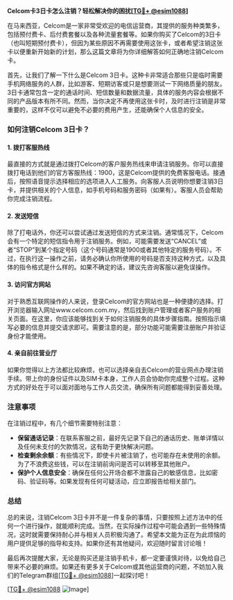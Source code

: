 **Celcom卡3日卡怎么注销？轻松解决你的困扰[[TG💪+ @esim1088](https://t.me/s/esim1088)]**

在马来西亚，Celcom是一家非常受欢迎的电信运营商，其提供的服务种类繁多，包括预付费卡、后付费套餐以及各种流量套餐等。如果你购买了Celcom的3日卡（也叫短期预付费卡），但因为某些原因不再需要使用这张卡，或者希望注销这张卡以便重新开始新的计划，那么这篇文章将为你详细解答如何正确地注销Celcom卡。

首先，让我们了解一下什么是Celcom 3日卡。这种卡非常适合那些只是临时需要手机网络服务的人群，比如游客、短期访客或只是想要测试一下网络质量的朋友。3日卡通常包含一定的通话时间、短信数量和数据流量，具体的服务内容会根据不同的产品版本有所不同。然而，当你决定不再使用这张卡时，及时进行注销是非常重要的，这样不仅可以避免不必要的费用产生，还能确保个人信息的安全。

### 如何注销Celcom 3日卡？

#### 1. **拨打客服热线**
最直接的方式就是通过拨打Celcom的客户服务热线来申请注销服务。你可以直接拨打电话到他们的官方客服热线：1900，这是Celcom提供的免费客服电话。接通后，按照语音提示选择相应的选项进入人工服务。向客服人员说明你想要注销3日卡，并提供相关的个人信息，如手机号码和服务密码（如果有）。客服人员会帮助你完成注销流程。

#### 2. **发送短信**
除了打电话外，你还可以尝试通过发送短信的方式来注销。通常情况下，Celcom会有一个特定的短信指令用于注销服务。例如，可能需要发送“CANCEL”或者“STOP”到某个指定号码（这个号码通常是1900或者其他特定的服务号码）。不过，在执行这一操作之前，请务必确认你所使用的号码是否支持这种方式，以及具体的指令格式是什么样的。如果不确定的话，建议先咨询客服以避免误操作。

#### 3. **访问官方网站**
对于熟悉互联网操作的人来说，登录Celcom的官方网站也是一种便捷的选择。打开浏览器输入网址www.celcom.com.my，然后找到账户管理或者客户服务的相关页面。在这里，你应该能够找到关于如何注销服务的具体步骤指南。按照指示填写必要的信息并提交请求即可。需要注意的是，部分功能可能需要注册账户并验证身份才能使用。

#### 4. **亲自前往营业厅**
如果你觉得以上方法都比较麻烦，也可以选择亲自去Celcom的营业网点办理注销手续。带上你的身份证件以及SIM卡本身，工作人员会协助你完成整个过程。这种方式的好处在于可以面对面地与工作人员交流，确保所有问题都能得到妥善处理。

### 注意事项

在注销过程中，有几个细节需要特别注意：

- **保留通话记录**：在联系客服之前，最好先记录下自己的通话历史、账单详情以及任何未支付的欠款情况，这有助于更快解决问题。
- **检查剩余余额**：有些情况下，即使卡片被注销了，也可能存在未使用的余额。为了不浪费这些钱，可以在注销前询问是否可以转移至其他账户。
- **保护个人信息安全**：确保在任何公开场合都不泄露自己的敏感信息，比如密码、验证码等。如果发现有任何可疑活动，应立即报告给相关部门。

### 总结

总的来说，注销Celcom 3日卡并不是一件复杂的事情，只要按照上述方法中的任何一个进行操作，就能顺利完成。当然，在实际操作过程中可能会遇到一些特殊情况，这时就需要保持耐心并与相关人员积极沟通了。希望本文能为正在为此烦恼的用户提供足够的指导和支持。如果你还有其他疑问，欢迎随时留言讨论哦！

最后再次提醒大家，无论是购买还是注销手机卡，都一定要谨慎对待，以免给自己带来不必要的麻烦。如果还有更多关于Celcom或其他运营商的问题，不妨加入我们的Telegram群组[[TG💪+ @esim1088](https://t.me/s/esim1088)]一起探讨吧！

[[TG💪+ @esim1088](https://t.me/s/esim1088) ![Image](https://i.postimg.cc/4NQfJmqS/Snipaste-2025-05-13-00-14-12.png)]